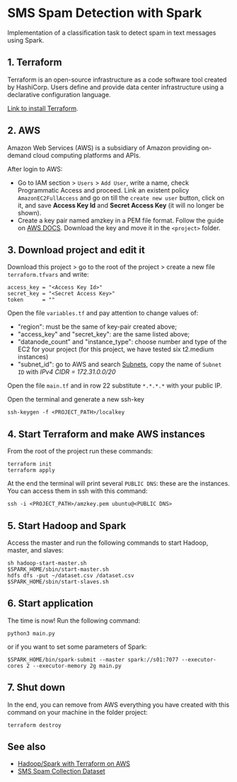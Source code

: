 # SMS Spam Detection with Spark
Implementation of a classification task to detect spam in text messages using Spark.

## 1. Terraform
Terraform is an open-source infrastructure as a code software tool created by HashiCorp. Users define and provide data center infrastructure using a declarative configuration language.

[Link to install Terraform](https://www.terraform.io/docs/cli/install/apt.html).
## 2. AWS
Amazon Web Services (AWS) is a subsidiary of Amazon providing on-demand cloud computing platforms and APIs.

After login to AWS:
- Go to IAM section > `Users` > `Add User`, write a name, check Programmatic Access and proceed. Link an existent policy `AmazonEC2FullAccess` and go on till the `create new user` button, click on it, and save **Access Key Id** and **Secret Access Key** (it will no longer be shown).
- Create a key pair named amzkey in a PEM file format. Follow the guide on [AWS DOCS](https://docs.aws.amazon.com/AWSEC2/latest/UserGuide/ec2-key-pairs.html#having-ec2-create-your-key-pair). Download the key and move it in the `<project>` folder.
## 3. Download project and edit it
Download this project > go to the root of the project > create a new file `terraform.tfvars` and write:
```
access_key = "<Access Key Id>"
secret_key = "<Secret Access Key>"
token      = ""
```
Open the file `variables.tf` and pay attention to change values of:
- "region": must be the same of key-pair created above;
- "access_key" and "secret_key": are the same listed above;
- "datanode_count" and "instance_type": choose number and type of the EC2 for your project (for this project, we have tested six t2.medium instances)
- "subnet_id": go to AWS and search [Subnets](https://console.aws.amazon.com/vpc/home?region=us-east-1#subnets:), copy the name of `Subnet ID` with *IPv4 CIDR = 172.31.0.0/20*

Open the file `main.tf` and in row 22 substitute `*.*.*.*` with your public IP.

Open the terminal and generate a new ssh-key
```
ssh-keygen -f <PROJECT_PATH>/localkey
```
## 4. Start Terraform and make AWS instances
From the root of the project run these commands:
```
terraform init
terraform apply
```
At the end the terminal will print several `PUBLIC DNS`: these are the instances. You can access them in ssh with this command:
```
ssh -i <PROJECT_PATH>/amzkey.pem ubuntu@<PUBLIC DNS>
```
## 5. Start Hadoop and Spark
Access the master and run the following commands to start Hadoop, master, and slaves:
```
sh hadoop-start-master.sh
$SPARK_HOME/sbin/start-master.sh
hdfs dfs -put ~/dataset.csv /dataset.csv
$SPARK_HOME/sbin/start-slaves.sh
```
## 6. Start application
The time is now! Run the following command:
```
python3 main.py
```
or if you want to set some parameters of Spark:
```
$SPARK_HOME/bin/spark-submit --master spark://s01:7077 --executor-cores 2 --executor-memory 2g main.py
```
## 7. Shut down
In the end, you can remove from AWS everything you have created with this command on your machine in the folder project:
```
terraform destroy
```
## See also
- [Hadoop/Spark with Terraform on AWS](https://github.com/conema/spark-terraform.git)
- [SMS Spam Collection Dataset](https://www.kaggle.com/uciml/sms-spam-collection-dataset)
